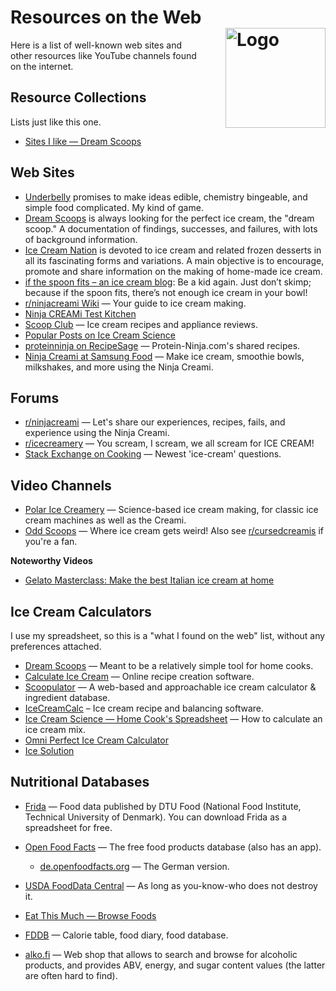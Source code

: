 # Resources on the Web<img style="float: right; margin-left: 1.5em;" width=160 alt="Logo" src="../logo-web.webp" />

Here is a list of well-known web sites and other resources like YouTube channels found on the internet.

## Resource Collections
Lists just like this one.

- [Sites I like — Dream Scoops](https://www.dreamscoops.com/about-me/sites-i-like/)

## Web Sites

- [Underbelly](https://under-belly.org/category/ice-cream/) promises to make ideas edible, chemistry bingeable, and simple food complicated. My kind of game.
- [Dream Scoops](https://www.dreamscoops.com/home/) is always looking for the perfect ice cream, the "dream scoop." A documentation of findings, successes, and failures, with lots of background information.
- [Ice Cream Nation](https://www.icecreamnation.org/ice-cream-nation/) is devoted to ice cream and related frozen desserts in all its fascinating forms and variations. A main objective is to encourage, promote and share information on the making of home-made ice cream.
- [if the spoon fits – an ice cream blog](https://ifthespoonfits.com/): Be a kid again. Just don’t skimp; because if the spoon fits, there’s not enough ice cream in your bowl!
- [r/ninjacreami Wiki](https://www.reddit.com/r/ninjacreami/wiki/index/) — Your guide to ice cream making.
- [Ninja CREAMi Test Kitchen](https://ninjatestkitchen.com/collection/ninja-creami-creations/)
- [Scoop Club](https://www.scoopclub.com.au/) — Ice cream recipes and appliance reviews.
- [Popular Posts on Ice Cream Science](https://www.icecreamscience.com/popular-posts)
- [proteinninja on RecipeSage](https://recipesage.com/#/people/@proteinninja) — Protein-Ninja.com's shared recipes.
- [Ninja Creami at Samsung Food](https://s.samsungfood.com/eWWyY) — Make ice cream, smoothie bowls, milkshakes, and more using the Ninja Creami.

## Forums

- [r/ninjacreami](https://www.reddit.com/r/ninjacreami/) — Let's share our experiences, recipes, fails, and experience using the Ninja Creami.
- [r/icecreamery](https://www.reddit.com/r/icecreamery/) — You scream, I scream, we all scream for ICE CREAM!
- [Stack Exchange on Cooking](https://cooking.stackexchange.com/questions/tagged/ice-cream) — Newest 'ice-cream' questions.

## Video Channels

- [Polar Ice Creamery](https://www.youtube.com/c/PolarIceCreamery) — Science-based ice cream making, for classic ice cream machines as well as the Creami.
- [Odd Scoops](https://www.youtube.com/@OddScoops) — Where ice cream gets weird! Also see [r/cursedcreamis](https://www.reddit.com/r/cursedcreamis/) if you're a fan.

**Noteworthy Videos**

- [Gelato Masterclass: Make the best Italian ice cream at home](https://www.youtube.com/watch?v=eH1wuQg4h4Y)

## Ice Cream Calculators
I use my spreadsheet, so this is a "what I found on the web" list, without any preferences attached.

- [Dream Scoops](https://www.dreamscoops.com/ice-cream-science/ice-cream-calculator/) — Meant to be a relatively simple tool for home cooks.
- [Calculate Ice Cream](https://calculateicecream.com/) — Online recipe creation software.
- [Scoopulator](https://www.scoopulator.app/calc) — A web-based and approachable ice cream calculator & ingredient database.
- [IceCreamCalc](https://icecreamcalc.com/) – Ice cream recipe and balancing software.
- [Ice Cream Science — Home Cook's Spreadsheet](https://www.icecreamscience.com/blog/calculate-ice-cream-mix) — How to calculate an ice cream mix.
- [Omni Perfect Ice Cream Calculator](https://www.omnicalculator.com/food/ice-cream)
- [Ice Solution](https://icesolution.app/)

## Nutritional Databases

- [Frida](https://frida.fooddata.dk/?lang=en) — Food data published by DTU Food (National Food Institute, Technical University of Denmark). You can download Frida as a spreadsheet for free.
- [Open Food Facts](https://world.openfoodfacts.org/discover) — The free food products database (also has an app).

  - [de.openfoodfacts.org](https://de.openfoodfacts.org/) — The German version.

- [USDA FoodData Central](https://fdc.nal.usda.gov/) — As long as you-know-who does not destroy it.
- [Eat This Much — Browse Foods](https://www.eatthismuch.com/food/browse)
- [FDDB](https://fddb.info/db/en/index.html) — Calorie table, food diary, food database.
- [alko.fi](https://www.alko.fi/en/food-and-drinks) — Web shop that allows to search and browse for alcoholic products, and provides ABV, energy, and sugar content values (the latter are often hard to find).
